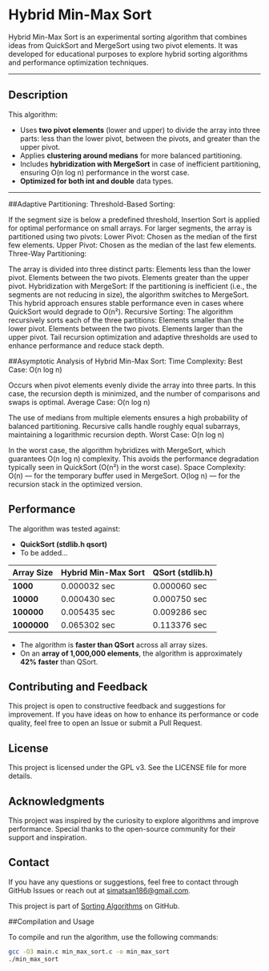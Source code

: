 # Hybrid Min-Max Sort

Hybrid Min-Max Sort is an experimental sorting algorithm that combines ideas from QuickSort and MergeSort using two pivot elements. It was developed for educational purposes to explore hybrid sorting algorithms and performance optimization techniques. 

---
## Description

This algorithm:
- Uses **two pivot elements** (lower and upper) to divide the array into three parts: less than the lower pivot, between the pivots, and greater than the upper pivot.
- Applies **clustering around medians** for more balanced partitioning.
- Includes **hybridization with MergeSort** in case of inefficient partitioning, ensuring O(n log n) performance in the worst case.
- **Optimized for both int and double** data types.
---

##Adaptive Partitioning:
Threshold-Based Sorting:

If the segment size is below a predefined threshold, Insertion Sort is applied for optimal performance on small arrays.
For larger segments, the array is partitioned using two pivots:
Lower Pivot: Chosen as the median of the first few elements.
Upper Pivot: Chosen as the median of the last few elements.
Three-Way Partitioning:

The array is divided into three distinct parts:
Elements less than the lower pivot.
Elements between the two pivots.
Elements greater than the upper pivot.
Hybridization with MergeSort:
If the partitioning is inefficient (i.e., the segments are not reducing in size), the algorithm switches to MergeSort.
This hybrid approach ensures stable performance even in cases where QuickSort would degrade to O(n²).
Recursive Sorting:
The algorithm recursively sorts each of the three partitions:
Elements smaller than the lower pivot.
Elements between the two pivots.
Elements larger than the upper pivot.
Tail recursion optimization and adaptive thresholds are used to enhance performance and reduce stack depth.

##Asymptotic Analysis of Hybrid Min-Max Sort:
Time Complexity:
Best Case: O(n log n)

Occurs when pivot elements evenly divide the array into three parts.
In this case, the recursion depth is minimized, and the number of comparisons and swaps is optimal.
Average Case: O(n log n)

The use of medians from multiple elements ensures a high probability of balanced partitioning.
Recursive calls handle roughly equal subarrays, maintaining a logarithmic recursion depth.
Worst Case: O(n log n)

In the worst case, the algorithm hybridizes with MergeSort, which guarantees O(n log n) complexity.
This avoids the performance degradation typically seen in QuickSort (O(n²) in the worst case).
Space Complexity:
O(n) — for the temporary buffer used in MergeSort.
O(log n) — for the recursion stack in the optimized version.

## Performance

The algorithm was tested against:
- **QuickSort (stdlib.h qsort)**
- To be added...

| Array Size     | Hybrid Min-Max Sort | QSort (stdlib.h) |
| -------------- | ------------------- | ---------------- |
| **1000**       | 0.000032 sec         | 0.000060 sec     | 
| **10000**      | 0.000430 sec         | 0.000750 sec     | 
| **100000**     | 0.005435 sec         | 0.009286 sec     | 
| **1000000**    | 0.065302 sec         | 0.113376 sec     |

- The algorithm is **faster than QSort** across all array sizes.
- On an **array of 1,000,000 elements**, the algorithm is approximately **42% faster** than QSort.

## Contributing and Feedback
This project is open to constructive feedback and suggestions for improvement. If you have ideas on how to enhance its performance or code quality, feel free to open an Issue or submit a Pull Request.

## License
This project is licensed under the GPL v3. See the LICENSE file for more details.

## Acknowledgments
This project was inspired by the curiosity to explore algorithms and improve performance. Special thanks to the open-source community for their support and inspiration.

## Contact
If you have any questions or suggestions, feel free to contact through GitHub Issues or reach out at simatsan186@gmail.com.

This project is part of [Sorting Algorithms](https://github.com/topics/sorting-algorithm) on GitHub.

##Compilation and Usage

To compile and run the algorithm, use the following commands:

```bash
gcc -O3 main.c min_max_sort.c -o min_max_sort
./min_max_sort

